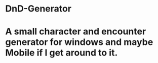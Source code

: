 # DnD-Generator

# A small character and encounter generator for windows and maybe Mobile if I get around to it.